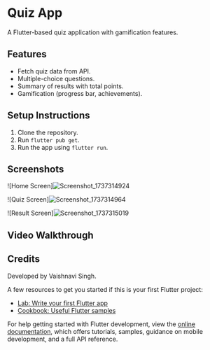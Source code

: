 # Quiz App

A Flutter-based quiz application with gamification features.

## Features
- Fetch quiz data from API.
- Multiple-choice questions.
- Summary of results with total points.
- Gamification (progress bar, achievements).

## Setup Instructions
1. Clone the repository.
2. Run `flutter pub get`.
3. Run the app using `flutter run`.

## Screenshots
![Home Screen]![Screenshot_1737314924](https://github.com/user-attachments/assets/8e1bb6eb-442d-4702-bb35-1efdd6c9b8bf)

![Quiz Screen]![Screenshot_1737314964](https://github.com/user-attachments/assets/4e3315b3-fcdc-4837-962a-78474352599b)

![Result Screen]![Screenshot_1737315019](https://github.com/user-attachments/assets/9414b18b-6bd4-43a8-8911-e34d2f48aded)


## Video Walkthrough


## Credits
Developed by Vaishnavi Singh.


A few resources to get you started if this is your first Flutter project:

- [Lab: Write your first Flutter app](https://docs.flutter.dev/get-started/codelab)
- [Cookbook: Useful Flutter samples](https://docs.flutter.dev/cookbook)

For help getting started with Flutter development, view the
[online documentation](https://docs.flutter.dev/), which offers tutorials,
samples, guidance on mobile development, and a full API reference.
